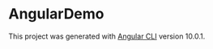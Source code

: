 # AngularDemo

This project was generated with [Angular CLI](https://github.com/angular/angular-cli) version 10.0.1.
